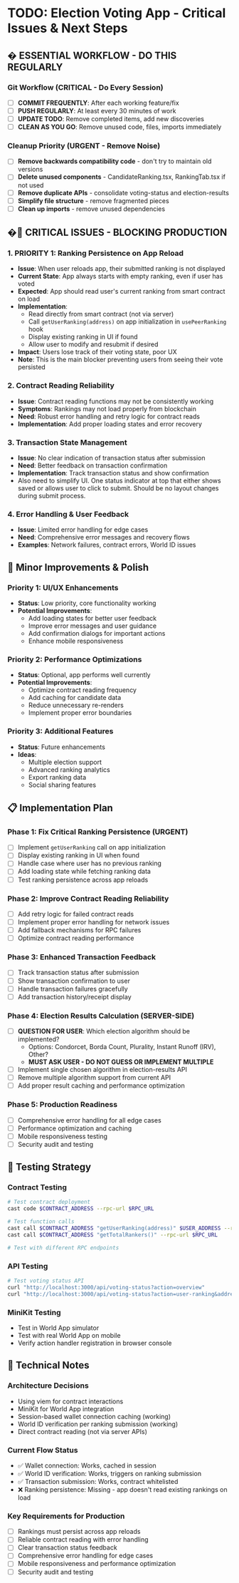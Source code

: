 # TODO: Election Voting App - Critical Issues & Next Steps

## � **ESSENTIAL WORKFLOW - DO THIS REGULARLY**

### **Git Workflow (CRITICAL - Do Every Session)**
- [ ] **COMMIT FREQUENTLY**: After each working feature/fix
- [ ] **PUSH REGULARLY**: At least every 30 minutes of work
- [ ] **UPDATE TODO**: Remove completed items, add new discoveries
- [ ] **CLEAN AS YOU GO**: Remove unused code, files, imports immediately

### **Cleanup Priority (URGENT - Remove Noise)**
- [ ] **Remove backwards compatibility code** - don't try to maintain old versions
- [ ] **Delete unused components** - CandidateRanking.tsx, RankingTab.tsx if not used
- [ ] **Remove duplicate APIs** - consolidate voting-status and election-results
- [ ] **Simplify file structure** - remove fragmented pieces
- [ ] **Clean up imports** - remove unused dependencies

## �🚨 **CRITICAL ISSUES - BLOCKING PRODUCTION**

### **1. PRIORITY 1: Ranking Persistence on App Reload**

- **Issue**: When user reloads app, their submitted ranking is not displayed
- **Current State**: App always starts with empty ranking, even if user has voted
- **Expected**: App should read user's current ranking from smart contract on load
- **Implementation**:
  - Read directly from smart contract (not via server)
  - Call `getUserRanking(address)` on app initialization in `usePeerRanking` hook
  - Display existing ranking in UI if found
  - Allow user to modify and resubmit if desired
- **Impact**: Users lose track of their voting state, poor UX
- **Note**: This is the main blocker preventing users from seeing their vote persisted

### **2. Contract Reading Reliability**

- **Issue**: Contract reading functions may not be consistently working
- **Symptoms**: Rankings may not load properly from blockchain
- **Need**: Robust error handling and retry logic for contract reads
- **Implementation**: Add proper loading states and error recovery

### **3. Transaction State Management**

- **Issue**: No clear indication of transaction status after submission
- **Need**: Better feedback on transaction confirmation
- **Implementation**: Track transaction status and show confirmation
- Also need to simplify UI. One status indicator at top that either shows saved or allows user to click to submit. Should be no layout changes during submit process.

### **4. Error Handling & User Feedback**

- **Issue**: Limited error handling for edge cases
- **Need**: Comprehensive error messages and recovery flows
- **Examples**: Network failures, contract errors, World ID issues

## 🚧 **Minor Improvements & Polish**

### **Priority 1: UI/UX Enhancements**

- **Status**: Low priority, core functionality working
- **Potential Improvements**:
  - Add loading states for better user feedback
  - Improve error messages and user guidance
  - Add confirmation dialogs for important actions
  - Enhance mobile responsiveness

### **Priority 2: Performance Optimizations**

- **Status**: Optional, app performs well currently
- **Potential Improvements**:
  - Optimize contract reading frequency
  - Add caching for candidate data
  - Reduce unnecessary re-renders
  - Implement proper error boundaries

### **Priority 3: Additional Features**

- **Status**: Future enhancements
- **Ideas**:
  - Multiple election support
  - Advanced ranking analytics
  - Export ranking data
  - Social sharing features

## 📋 **Implementation Plan**

### **Phase 1: Fix Critical Ranking Persistence (URGENT)**

- [ ] Implement `getUserRanking` call on app initialization
- [ ] Display existing ranking in UI when found
- [ ] Handle case where user has no previous ranking
- [ ] Add loading state while fetching ranking data
- [ ] Test ranking persistence across app reloads

### **Phase 2: Improve Contract Reading Reliability**

- [ ] Add retry logic for failed contract reads
- [ ] Implement proper error handling for network issues
- [ ] Add fallback mechanisms for RPC failures
- [ ] Optimize contract reading performance

### **Phase 3: Enhanced Transaction Feedback**

- [ ] Track transaction status after submission
- [ ] Show transaction confirmation to user
- [ ] Handle transaction failures gracefully
- [ ] Add transaction history/receipt display

### **Phase 4: Election Results Calculation (SERVER-SIDE)**

- [ ] **QUESTION FOR USER**: Which election algorithm should be implemented?
  - Options: Condorcet, Borda Count, Plurality, Instant Runoff (IRV), Other?
  - **MUST ASK USER - DO NOT GUESS OR IMPLEMENT MULTIPLE**
- [ ] Implement single chosen algorithm in election-results API
- [ ] Remove multiple algorithm support from current API
- [ ] Add proper result caching and performance optimization

### **Phase 5: Production Readiness**

- [ ] Comprehensive error handling for all edge cases
- [ ] Performance optimization and caching
- [ ] Mobile responsiveness testing
- [ ] Security audit and testing

## 🧪 **Testing Strategy**

### **Contract Testing**

```bash
# Test contract deployment
cast code $CONTRACT_ADDRESS --rpc-url $RPC_URL

# Test function calls
cast call $CONTRACT_ADDRESS "getUserRanking(address)" $USER_ADDRESS --rpc-url $RPC_URL
cast call $CONTRACT_ADDRESS "getTotalRankers()" --rpc-url $RPC_URL

# Test with different RPC endpoints
```

### **API Testing**

```bash
# Test voting status API
curl "http://localhost:3000/api/voting-status?action=overview"
curl "http://localhost:3000/api/voting-status?action=user-ranking&address=0x3c6c2348d430996285672346258afb8528086d5a"
```

### **MiniKit Testing**

- Test in World App simulator
- Test with real World App on mobile
- Verify action handler registration in browser console

## 📝 **Technical Notes**

### **Architecture Decisions**

- Using viem for contract interactions
- MiniKit for World App integration
- Session-based wallet connection caching (working)
- World ID verification per ranking submission (working)
- Direct contract reading (not via server APIs)

### **Current Flow Status**

- ✅ Wallet connection: Works, cached in session
- ✅ World ID verification: Works, triggers on ranking submission
- ✅ Transaction submission: Works, contract whitelisted
- ❌ Ranking persistence: Missing - app doesn't read existing rankings on load

### **Key Requirements for Production**

- [ ] Rankings must persist across app reloads
- [ ] Reliable contract reading with error handling
- [ ] Clear transaction status feedback
- [ ] Comprehensive error handling for edge cases
- [ ] Mobile responsiveness and performance optimization
- [ ] Security audit and testing
